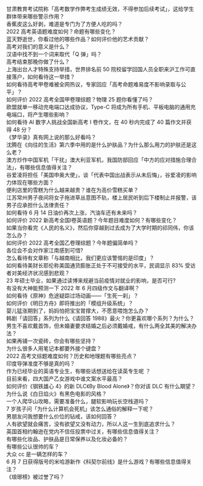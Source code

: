 甘肃教育考试院称「高考数学作弊考生成绩无效，不得参加后续考试」，这给学生群体带来哪些警示作用？  
香蕉皮这么好剥，难道是专门为了方便人吃的吗？  
2022 高考英语题难度如何？命题有哪些变化？  
蓝天野逝世，你看过他的哪些作品？如何评价他的艺术贡献？  
高考对我们的意义是什么？  
汉语中找不到一个词来取代「Q 弹」吗？  
高考结束那晚你做了什么？  
上海出台人才特殊支持举措，世界排名前 50 院校留学回国人员全职来沪工作可直接落户，如何看待这一举措？  
如何看待高考甲卷难被全网热议，专家回应「高考命题难易度不影响录取与公平」？  
如何评价 2022 高考全国甲卷理综题？物理 25 题你看懂了吗？  
欧盟就单一移动充电端口达成协议，Type-C 将成为所有手机、平板电脑的通用充电端口，将产生哪些影响？  
如何看待 AI 数字人挑战全国新高考 Ⅰ 卷作文，在 40 秒内完成了 40 篇作文并获得 48 分？  
《梦华录》真有网上说的那么好看吗？  
沈腾在《向往的生活》第六季中用的是什么护肤品？为什么那么用力的护肤还是这么老？  
澳方炒作中国军机「干扰」澳大利亚军机，我国防部回应「中方的应对措施合理合法」，有哪些信息值得关注？  
谷爱凌将担任「美国申奥大使」，谈「代表中国出战表示从未后悔」，谷爱凌的影响力体现在哪些方面？  
便利店里的雪糕为什么越来越贵？谁在为高价雪糕买单？  
江苏常州男子夜间将女子拖进草丛意图不轨，楼上居民听到后下楼制止并报警，该男子应承担什么法律责任？  
如何看待 6 月 14 日油价再次上涨，汽油车还有未来吗？  
如何评价 2022 新高考全国Ⅰ卷英语题？今年题目难度如何？有哪些变化？  
如果当你看完《人民的名义》，然后你穿越到过去成为了大学时期的祁同伟，你该怎么办？  
如何评价 2022 高考全国乙卷理综题？今年题偏简单吗？  
各位会不会对作家江南感到可惜?  
怎么看待有文章称「与越南相比，我们更应该警惕的是印度」？  
如何看待美财长耶伦称美国通货膨胀正处于不可接受的水平，民调显示 83% 受访者对美经济状况感到悲观？  
23 年硕士毕业，如果通过读博来规避当前疫情对就业的影响，是否可行?  
有没有大神能预测一下 2022 年 6 月四级作文与翻译啊？  
如何看待《原神》危途疑踪过场动画——「生死一刹」？  
如何评价《明日方舟》即将推出的「模组升级系统」？  
婴儿猛涨期到了，妈妈怕把宝宝胃撑大，不愿意喂饱怎么办？  
韩剧「请回答」系列为什么《请回答 1988》最火？你更喜欢哪个系列？为什么？  
男生不喜欢戴首饰，但未婚妻要求结婚之后必须戴婚戒，有什么两全其美的解决办法？  
如果再铺一次瓷砖，你会有哪些坚持？  
为什么很多人用笔记本都要外接个键盘？  
2022 高考文综题难度如何？历史和地理题有哪些亮点？  
印度导弹准度不够是真的吗？  
作为已经毕业的英语专业生，有哪些话想送给在读英专生呢 ？  
目前来看，四大国产乙女游戏中谁文案水平最高？  
如何评价《钢铁雄心 4》的新 DLC《By Blood Alone》？你对该 DLC 有什么期望？  
为什么说《白日焰火》有黑色电影的风格？  
一个人爬华山攻略，需要准备什么，腿软影响玩长空栈道吗？  
7 岁孩子问「为什么计算机会死机」该怎么通俗的解释一下呢？  
男朋友问我想要什么价位的钻戒，该如何回答？  
人有欲望就会痛苦，没有欲望又没有动力，所以人这一生到底追求什么？  
英国首相约翰逊在党内不信任投票中过关，有哪些信息值得关注？  
有哪些化妆品、护肤品是日常保养以及化妆必备的？  
有哪些公认很帅的车？  
大众 cc 是一辆怎样的车？  
6 月 7 日获得版号的米哈游新作《科契尔前线》是什么游戏？有哪些信息值得关注？  
《琅琊榜》被过誉了吗？  
